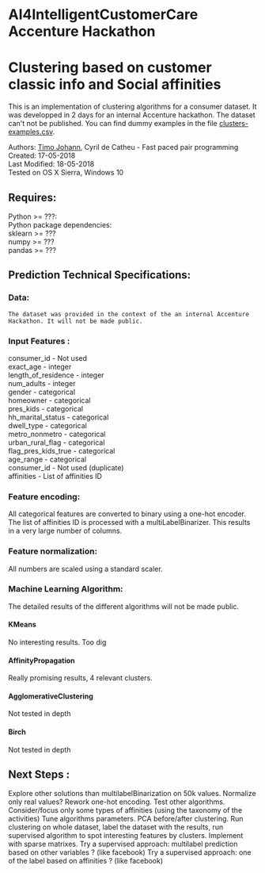 # AI4IntelligentCustomerCare Accenture Hackathon

# Clustering based on customer classic info and Social affinities
This is an implementation of clustering algorithms for a consumer dataset. It was developped in 2 days for an internal Accenture hackathon.
The dataset can't not be published. You can find dummy examples in the file [clusters-examples.csv](clusters-examples.csv).

Authors: [Timo Johann](https://github.com/TimoJay), Cyril de Catheu  - Fast paced pair programming  
Created: 17-05-2018  
Last Modified: 18-05-2018  
Tested on OS X Sierra, Windows 10  

## Requires:
Python >= ???:   
	Python package dependencies:    
		sklearn >= ???  
		numpy   >= ???  
		pandas  >= ???

## Prediction Technical Specifications:
### Data:
	The dataset was provided in the context of the an internal Accenture Hackathon. It will not be made public.  

 
### Input Features :
consumer_id - Not used  
exact_age - integer  
length_of_residence -  integer  
num_adults - integer  
gender - categorical  
homeowner - categorical   
pres_kids - categorical  
hh_marital_status - categorical   
dwell_type - categorical  
metro_nonmetro - categorical  
urban_rural_flag - categorical  
flag_pres_kids_true - categorical  
age_range - categorical  
consumer_id - Not used (duplicate)  
affinities - List of affinities ID  

### Feature encoding:
All categorical features are converted to binary using a one-hot encoder.  
The list of affinities ID is processed with a multiLabelBinarizer. This results in a very large number of columns. 

### Feature normalization:
All numbers are scaled using a standard scaler.

### Machine Learning Algorithm:
The detailed results of the different algorithms will not be made public.
#### KMeans
No interesting results. Too dig

#### AffinityPropagation
Really promising results, 4 relevant clusters.
		
#### AgglomerativeClustering
Not tested in depth
    
#### Birch
Not tested in depth

## Next Steps :
Explore other solutions than multilabelBinarization on 50k values.
Normalize only real values?
Rework one-hot encoding.
Test other algorithms.
Consider/focus only some types of affinities (using the taxonomy of the activities)
Tune  algorithms parameters.
PCA before/after clustering.
Run clustering on whole dataset, label the dataset with the results, run supervised algorithm to spot interesting features by clusters.
Implement with sparse matrixes.
Try a supervised approach: multilabel prediction based on other variables ? (like facebook)
Try a supervised approach: one of the label based on affinities ? (like facebook)

